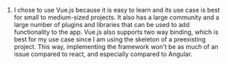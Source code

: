 1. I chose to use Vue.js because it is easy to learn and its use case is best for small to medium-sized projects. It also has a large community and a large number of plugins and libraries that can be used to add functionality to the app. Vue.js also supports two way binding, which is best for my use case since I am using the skeleton of a preexisting project. This way, implementing the framework won't be as much of an issue compared to react, and especially compared to Angular. 